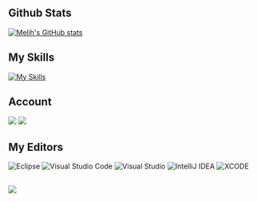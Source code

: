 ## Github Stats

[![Melih's GitHub stats](https://github-readme-stats.vercel.app/api?username=EEcemAydin&show_icons=true&theme=aura#gh-dark-mode-only)](https://github.com/melih-akman)



## My Skills

[![My Skills](https://skillicons.dev/icons?i=gcp,cs,c,java,py,arduino)](https://github.com/EEcemAydin)

## Account
 
[![](https://img.shields.io/badge/LinkedIn-0077B5?style=for-the-badge&logo=linkedin&logoColor=white)](https://www.linkedin.com/in/eli%CC%87fecemaydi%CC%87n/)
[![](https://img.shields.io/badge/-Hackerrank-2EC866?style=for-the-badge&logo=HackerRank&logoColor=white)]()

## My Editors 

![Eclipse](https://img.shields.io/badge/Eclipse-FE7A16.svg?style=for-the-badge&logo=Eclipse&logoColor=white)
![Visual Studio Code](https://img.shields.io/badge/Visual%20Studio%20Code-0078d7.svg?style=for-the-badge&logo=visual-studio-code&logoColor=white)
![Visual Studio](https://img.shields.io/badge/Visual%20Studio-5C2D91.svg?style=for-the-badge&logo=visual-studio&logoColor=white)
![IntelliJ IDEA](https://img.shields.io/badge/IntelliJIDEA-000000.svg?style=for-the-badge&logo=intellij-idea&logoColor=white)
![XCODE](https://img.shields.io/badge/Xcode-007ACC?style=for-the-badge&logo=Xcode&logoColor=white)

##

[![](https://visitcount.itsvg.in/api?id=EEcemAydin&label=Profile%20Views&icon=5&pretty=true)](https://github.com/EEcemAydin)


